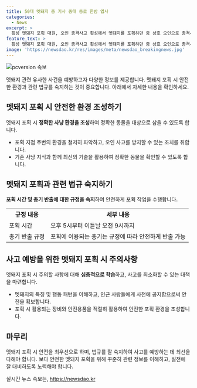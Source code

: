 ```yaml
---
title: 50대 멧돼지 총 기사 중태 동료 한밤 엽사
categories:
  - News
excerpt: >
  횡성 멧돼지 포획 대원, 오인 총격사고 횡성에서 멧돼지를 포획하던 중 상호 오인으로 총격사고가 발생했습니다. A씨가 멧돼지로 착각해 발포, 동료 B씨가 부상했으며, 현재 위중한 상태로 입원 중입니다. 사고 당시 렌즈 소리를 멧돼지로 오인한 A씨는 업무상 과실치상 혐의로 경찰에 입건되었고, 정확한 경위가 조사 중에 있습니다. 이들은 멧돼지로부터 농작물을 지키기 위해 활동 중이었으며, 총기 사용 시간에도 주의가 필요합니다.
feature_text: >
  횡성 멧돼지 포획 대원, 오인 총격사고 횡성에서 멧돼지를 포획하던 중 상호 오인으로 총격사고가 발생했습니다. A씨가 멧돼지로 착각해 발포, 동료 B씨가 부상했으며, 현재 위중한 상태로 입원 중입니다. 사고 당시 렌즈 소리를 멧돼지로 오인한 A씨는 업무상 과실치상 혐의로 경찰에 입건되었고, 정확한 경위가 조사 중에 있습니다. 이들은 멧돼지로부터 농작물을 지키기 위해 활동 중이었으며, 총기 사용 시간에도 주의가 필요합니다.
image: 'https://newsdao.kr/res/images/meta/newsdao_breakingnews.jpg'
---
```


<p><img src="https://newsdao.kr/res/images/meta/newsdao_breakingnews.jpg" alt="pcversion 속보" /></p>

<p data-ke-size="size16">멧돼지 관련 유사한 사건을 예방하고자 다양한 정보를 제공합니다. 멧돼지 포획 시 안전한 환경과 관련 법규를 숙지하는 것이 중요합니다. 아래에서 자세한 내용을 확인하세요.</p>

<h2 data-ke-size="size26">멧돼지 포획 시 안전한 환경 조성하기</h2>

<p data-ke-size="size16">멧돼지 포획 시 <b>정확한 사냥 환경을 조성</b>하여 정확한 동물을 대상으로 삼을 수 있도록 합니다.</p>

<ul>
  <li>포획 지점 주변의 환경을 철저히 파악하고, 오인 사고를 방지할 수 있는 조치를 취합니다.</li>
  <li>기존 사냥 지식과 함께 최신의 기술을 활용하여 정확한 동물을 확인할 수 있도록 합니다.</li>
</ul>

<h2 data-ke-size="size26">멧돼지 포획과 관련 법규 숙지하기</h2>

<p data-ke-size="size16"><b>포획 시간 및 총기 반출에 대한 규정을 숙지</b>하여 안전하게 포획 작업을 수행합니다.</p>

<table>
  <tr>
    <td style="text-align: center; height: 17px;"><b>규정 내용</b></td>
    <td style="text-align: center; height: 17px;"><b>세부 내용</b></td>
  </tr>
  <tr>
    <td>포획 시간</td>
    <td>오후 5시부터 이튿날 오전 9시까지</td>
  </tr>
  <tr>
    <td>총기 반출 규정</td>
    <td>포획에 이용되는 총기는 규정에 따라 안전하게 반출 가능</td>
  </tr>
</table>

<h2 data-ke-size="size26">사고 예방을 위한 멧돼지 포획 시 주의사항</h2>

<p data-ke-size="size16">멧돼지 포획 시 주의할 사항에 대해 <b>심층적으로 학습</b>하고, 사고를 최소화할 수 있는 대책을 마련합니다.</p>

<ul>
  <li>멧돼지의 특징 및 행동 패턴을 이해하고, 인근 사람들에게 사전에 공지함으로써 안전을 확보합니다.</li>
  <li>포획 시 활용되는 장비와 안전용품을 적절히 활용하여 안전한 포획 환경을 조성합니다.</li>
</ul>

<h2 data-ke-size="size26">마무리</h2>

<p data-ke-size="size16">멧돼지 포획 시 안전을 최우선으로 하며, 법규를 잘 숙지하여 사고를 예방하는 데 최선을 다해야 합니다. 보다 안전한 멧돼지 포획을 위해 꾸준히 관련 정보를 이해하고, 실전에 잘 대비하도록 노력해야 합니다.</p>
실시간 뉴스 속보는, <a href="https://newsdao.kr" rel="dofollow">https://newsdao.kr</a>


